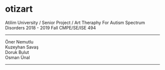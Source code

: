 # otizart
Atilim University / Senior Project / Art Theraphy For Autism Spectrum Disorders 
2018 - 2019 Fall CMPE/SE/ISE 494
<hr>
Öner Nemutlu </br>
Kuzeyhan Savaş</br>
Doruk Bulut</br>
Osman Ünal</br>
<hr>
